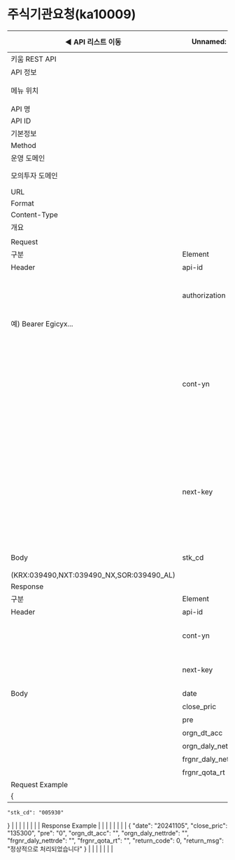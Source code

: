 # 주식기관요청(ka10009)

| ◀ API 리스트 이동 | Unnamed: 1 | Unnamed: 2 | Unnamed: 3 | Unnamed: 4 | Unnamed: 5 | Unnamed: 6 |
| --- | --- | --- | --- | --- | --- | --- |
| 키움 REST API |  |  |  |  |  |  |
| API 정보 |  |  |  |  |  |  |
| 메뉴 위치 |  | 국내주식 > 기관/외국인 > 주식기관요청(ka10009) |  |  |  |  |
| API 명 |  | 주식기관요청 |  |  |  |  |
| API ID |  | ka10009 |  |  |  |  |
| 기본정보 |  |  |  |  |  |  |
| Method |  | POST |  |  |  |  |
| 운영 도메인 |  | https://api.kiwoom.com |  |  |  |  |
| 모의투자 도메인 |  | https://mockapi.kiwoom.com(KRX만 지원가능) |  |  |  |  |
| URL |  | /api/dostk/frgnistt |  |  |  |  |
| Format |  | JSON |  |  |  |  |
| Content-Type |  | application/json;charset=UTF-8 |  |  |  |  |
| 개요 |  |  |  |  |  |  |
|  |  |  |  |  |  |  |
| Request |  |  |  |  |  |  |
| 구분 | Element | 한글명 | Type | Required | Length | Description |
| Header | api-id | TR명 | String | Y | 10 |  |
|  | authorization | 접근토큰 | String | Y | 1000 | 토큰 지정시 토큰타입("Bearer") 붙혀서 호출 
 예) Bearer Egicyx... |
|  | cont-yn | 연속조회여부 | String | N | 1 | 응답 Header의 연속조회여부값이 Y일 경우 다음데이터 요청시 응답 Header의 cont-yn값 세팅 |
|  | next-key | 연속조회키 | String | N | 50 | 응답 Header의 연속조회여부값이 Y일 경우 다음데이터 요청시 응답 Header의 next-key값 세팅 |
| Body | stk_cd | 종목코드 | String | Y | 20 | 거래소별 종목코드
(KRX:039490,NXT:039490_NX,SOR:039490_AL) |
| Response |  |  |  |  |  |  |
| 구분 | Element | 한글명 | Type | Required | Length | Description |
| Header | api-id | TR명 | String | Y | 10 |  |
|  | cont-yn | 연속조회여부 | String | N | 1 | 다음 데이터가 있을시 Y값 전달 |
|  | next-key | 연속조회키 | String | N | 50 | 다음 데이터가 있을시 다음 키값 전달 |
| Body | date | 날짜 | String | N | 20 |  |
|  | close_pric | 종가 | String | N | 20 |  |
|  | pre | 대비 | String | N | 20 |  |
|  | orgn_dt_acc | 기관기간누적 | String | N | 20 |  |
|  | orgn_daly_nettrde | 기관일별순매매 | String | N | 20 |  |
|  | frgnr_daly_nettrde | 외국인일별순매매 | String | N | 20 |  |
|  | frgnr_qota_rt | 외국인지분율 | String | N | 20 |  |
| Request Example |  |  |  |  |  |  |
| {
    "stk_cd": "005930"
} |  |  |  |  |  |  |
| Response Example |  |  |  |  |  |  |
| {
    "date": "20241105",
    "close_pric": "135300",
    "pre": "0",
    "orgn_dt_acc": "",
    "orgn_daly_nettrde": "",
    "frgnr_daly_nettrde": "",
    "frgnr_qota_rt": "",
    "return_code": 0,
    "return_msg": "정상적으로 처리되었습니다"
} |  |  |  |  |  |  |
